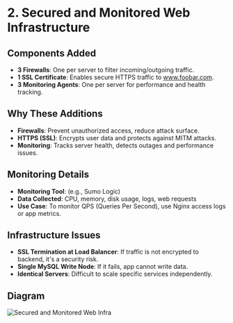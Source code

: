# 2. Secured and Monitored Web Infrastructure

## Components Added
- **3 Firewalls**: One per server to filter incoming/outgoing traffic.
- **1 SSL Certificate**: Enables secure HTTPS traffic to www.foobar.com.
- **3 Monitoring Agents**: One per server for performance and health tracking.

## Why These Additions
- **Firewalls**: Prevent unauthorized access, reduce attack surface.
- **HTTPS (SSL)**: Encrypts user data and protects against MITM attacks.
- **Monitoring**: Tracks server health, detects outages and performance issues.

## Monitoring Details
- **Monitoring Tool**: (e.g., Sumo Logic)
- **Data Collected**: CPU, memory, disk usage, logs, web requests
- **Use Case**: To monitor QPS (Queries Per Second), use Nginx access logs or app metrics.

## Infrastructure Issues
- **SSL Termination at Load Balancer**: If traffic is not encrypted to backend, it's a security risk.
- **Single MySQL Write Node**: If it fails, app cannot write data.
- **Identical Servers**: Difficult to scale specific services independently.

## Diagram
![Secured and Monitored Web Infra](./img/secured-monitored-infra.png)

